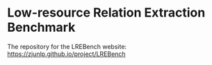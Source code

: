 # Low-resource Relation Extraction Benchmark
The repository for the LREBench website: https://zjunlp.github.io/project/LREBench
